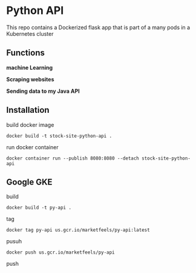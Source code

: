 # Python API

This repo contains a Dockerized flask app that is part of a many pods in a Kubernetes cluster

## Functions

**machine Learning**

**Scraping websites**

**Sending data to my Java API**

## Installation

build docker image

`docker build -t stock-site-python-api .`

run docker container

`docker container run --publish 8080:8080 --detach stock-site-python-api`



## Google GKE


build

`docker build -t py-api .`

tag

`docker tag py-api us.gcr.io/marketfeels/py-api:latest`

pusuh

`docker push us.gcr.io/marketfeels/py-api`

push
